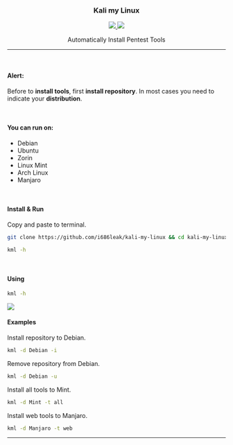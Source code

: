 <p align="center">
	<h3 align="center">Kali my Linux</h3>
</p>

<p align="center">
	<a target="__blank" href="#">
	  <img src="https://img.shields.io/badge/status-in progress-red?&style=for-the-badge"/>
	  <img src="https://img.shields.io/badge/license-apache-blue?&style=for-the-badge"/>
	</a>
	<p align="center">Automatically Install Pentest Tools</p>
</p>

___

<br>

<h4>Alert:</h4>

Before to <b>install tools</b>, first <b>install repository</b>.
In most cases you need to indicate your <b>distribution</b>.


<br>

<h4>You can run on:</h4>
 <ul>
  <li>Debian</li>
  <li>Ubuntu</li>
  <li>Zorin</li>
  <li>Linux Mint</li>
  <li>Arch Linux</li>
  <li>Manjaro</li>
</ul> 

<br>

<h4>Install & Run</h4>

Copy and paste to terminal.

```sh
git clone https://github.com/i686leak/kali-my-linux && cd kali-my-linux && chmod +x kml.rb && sudo mv kml.rb /usr/bin/kml
```

```sh
kml -h
```

<br>

<h4>Using</h4>

```sh
kml -h
```

<img src="https://user-images.githubusercontent.com/41551840/88863880-493c8480-d1da-11ea-8d66-9a65f9eea8f4.png">

<br>

<h4>Examples</h4>

Install repository to Debian.

```sh
kml -d Debian -i
```

Remove repository from Debian.

```sh
kml -d Debian -u
```

Install all tools to Mint.

```sh
kml -d Mint -t all
```

Install web tools to Manjaro.

```sh
kml -d Manjaro -t web
```

<hr>

